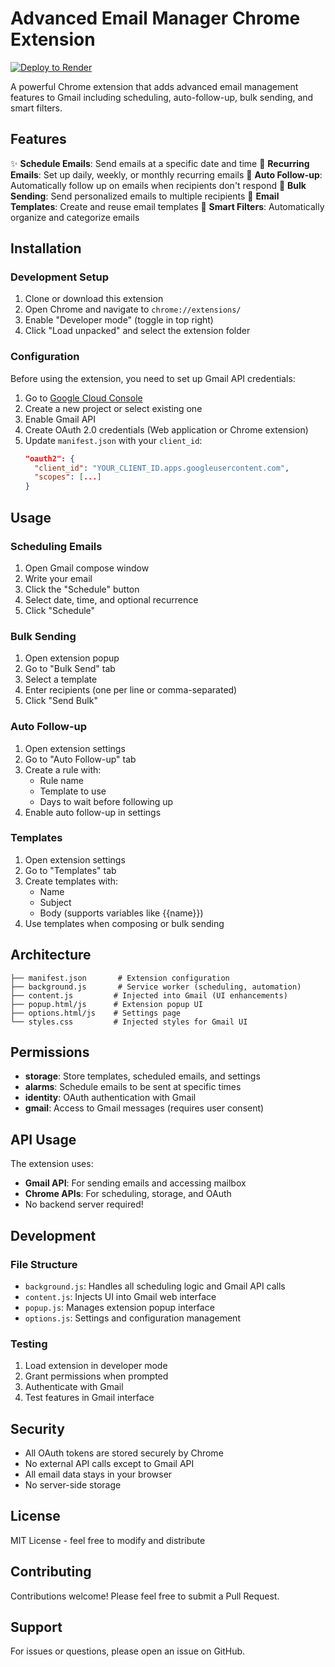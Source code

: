 # Advanced Email Manager Chrome Extension

[![Deploy to Render](https://render.com/images/deploy-to-render-button.svg)](https://render.com/deploy?repo=https://github.com/Raylyrix/TASKFORCE-EXTENTION)

A powerful Chrome extension that adds advanced email management features to Gmail including scheduling, auto-follow-up, bulk sending, and smart filters.

## Features

✨ **Schedule Emails**: Send emails at a specific date and time
📅 **Recurring Emails**: Set up daily, weekly, or monthly recurring emails
🔄 **Auto Follow-up**: Automatically follow up on emails when recipients don't respond
📧 **Bulk Sending**: Send personalized emails to multiple recipients
📝 **Email Templates**: Create and reuse email templates
🎯 **Smart Filters**: Automatically organize and categorize emails

## Installation

### Development Setup

1. Clone or download this extension
2. Open Chrome and navigate to `chrome://extensions/`
3. Enable "Developer mode" (toggle in top right)
4. Click "Load unpacked" and select the extension folder

### Configuration

Before using the extension, you need to set up Gmail API credentials:

1. Go to [Google Cloud Console](https://console.cloud.google.com/)
2. Create a new project or select existing one
3. Enable Gmail API
4. Create OAuth 2.0 credentials (Web application or Chrome extension)
5. Update `manifest.json` with your `client_id`:
   ```json
   "oauth2": {
     "client_id": "YOUR_CLIENT_ID.apps.googleusercontent.com",
     "scopes": [...]
   }
   ```

## Usage

### Scheduling Emails

1. Open Gmail compose window
2. Write your email
3. Click the "Schedule" button
4. Select date, time, and optional recurrence
5. Click "Schedule"

### Bulk Sending

1. Open extension popup
2. Go to "Bulk Send" tab
3. Select a template
4. Enter recipients (one per line or comma-separated)
5. Click "Send Bulk"

### Auto Follow-up

1. Open extension settings
2. Go to "Auto Follow-up" tab
3. Create a rule with:
   - Rule name
   - Template to use
   - Days to wait before following up
4. Enable auto follow-up in settings

### Templates

1. Open extension settings
2. Go to "Templates" tab
3. Create templates with:
   - Name
   - Subject
   - Body (supports variables like {{name}})
4. Use templates when composing or bulk sending

## Architecture

```
├── manifest.json       # Extension configuration
├── background.js       # Service worker (scheduling, automation)
├── content.js         # Injected into Gmail (UI enhancements)
├── popup.html/js      # Extension popup UI
├── options.html/js    # Settings page
└── styles.css         # Injected styles for Gmail UI
```

## Permissions

- **storage**: Store templates, scheduled emails, and settings
- **alarms**: Schedule emails to be sent at specific times
- **identity**: OAuth authentication with Gmail
- **gmail**: Access to Gmail messages (requires user consent)

## API Usage

The extension uses:
- **Gmail API**: For sending emails and accessing mailbox
- **Chrome APIs**: For scheduling, storage, and OAuth
- No backend server required!

## Development

### File Structure

- `background.js`: Handles all scheduling logic and Gmail API calls
- `content.js`: Injects UI into Gmail web interface
- `popup.js`: Manages extension popup interface
- `options.js`: Settings and configuration management

### Testing

1. Load extension in developer mode
2. Grant permissions when prompted
3. Authenticate with Gmail
4. Test features in Gmail interface

## Security

- All OAuth tokens are stored securely by Chrome
- No external API calls except to Gmail API
- All email data stays in your browser
- No server-side storage

## License

MIT License - feel free to modify and distribute

## Contributing

Contributions welcome! Please feel free to submit a Pull Request.

## Support

For issues or questions, please open an issue on GitHub.
